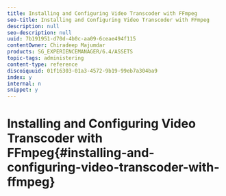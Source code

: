 ```yaml
---
title: Installing and Configuring Video Transcoder with FFmpeg
seo-title: Installing and Configuring Video Transcoder with FFmpeg
description: null
seo-description: null
uuid: 7b191951-d70d-4b0c-aa09-6ceae494f115
contentOwner: Chiradeep Majumdar
products: SG_EXPERIENCEMANAGER/6.4/ASSETS
topic-tags: administering
content-type: reference
discoiquuid: 01f16303-01a3-4572-9b19-99eb7a304ba9
index: y
internal: n
snippet: y
---
```


# Installing and Configuring Video Transcoder with FFmpeg{#installing-and-configuring-video-transcoder-with-ffmpeg}

##

